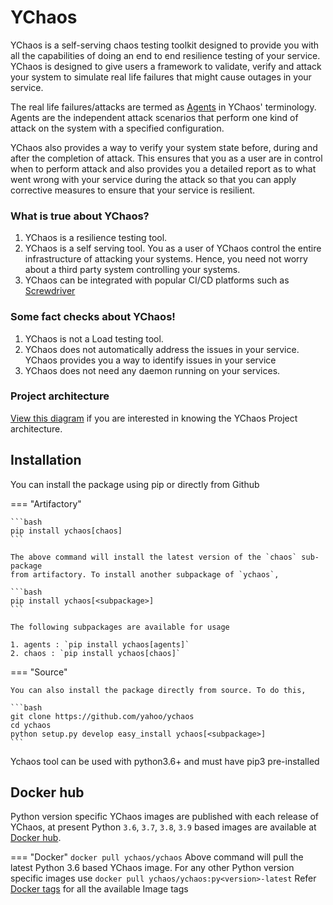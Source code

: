 # YChaos

YChaos is a self-serving chaos testing toolkit designed to
provide you with all the capabilities of doing an end to end resilience
testing of your service. YChaos is designed to give users a framework
to validate, verify and attack your system to simulate real life
failures that might cause outages in your service.

The real life failures/attacks are termed as [Agents](agents/index.md) in
YChaos' terminology. Agents are the independent attack scenarios
that perform one kind of attack on the system with a specified configuration.

YChaos also provides a way to verify your system state before, during and after
the completion of attack. This ensures that you as a user are in control
when to perform attack and also provides you a detailed report as to what went
wrong with your service during the attack so that you can apply corrective
measures to ensure that your service is resilient.

### What is true about YChaos?

1. YChaos is a resilience testing tool.
2. YChaos is a self serving tool. You as a user of YChaos control
the entire infrastructure of attacking your systems. Hence, you need not
worry about a third party system controlling your systems.
3. YChaos can be integrated with popular CI/CD platforms 
such as [Screwdriver](https://screwdriver.cd/)

### Some fact checks about YChaos!

1. YChaos is not a Load testing tool.
2. YChaos does not automatically address the issues in your service. YChaos
provides you a way to identify issues in your service
3. YChaos does not need any daemon running on your services.

### Project architecture

[View this diagram](resources/img/executor_flowchart.svg) if you are interested in knowing the YChaos
Project architecture.

## Installation

You can install the package using pip or directly from Github

=== "Artifactory"

    ```bash
    pip install ychaos[chaos]
    ```
    
    The above command will install the latest version of the `chaos` sub-package
    from artifactory. To install another subpackage of `ychaos`, 
    
    ```bash
    pip install ychaos[<subpackage>]
    ```

    The following subpackages are available for usage
    
    1. agents : `pip install ychaos[agents]`
    2. chaos : `pip install ychaos[chaos]`
   
=== "Source"

    You can also install the package directly from source. To do this,
    
    ```bash
    git clone https://github.com/yahoo/ychaos
    cd ychaos
    python setup.py develop easy_install ychaos[<subpackage>]
    ```
Ychaos tool can be used with python3.6+ and must have pip3 pre-installed

## Docker hub

Python version specific YChaos images are published with each release of YChaos, at present Python `3.6`, `3.7`, `3.8`, `3.9` based images are available at [Docker hub](https://hub.docker.com/r/ychaos/ychaos).

=== "Docker"
    ```
    docker pull ychaos/ychaos
    ```
    Above command will pull the latest Python 3.6 based YChaos image. 
    For any other Python version specific images use
    ```
    docker pull ychaos/ychaos:py<version>-latest
    ```
    Refer [Docker tags](https://hub.docker.com/r/ychaos/ychaos/tags) for all the available Image tags